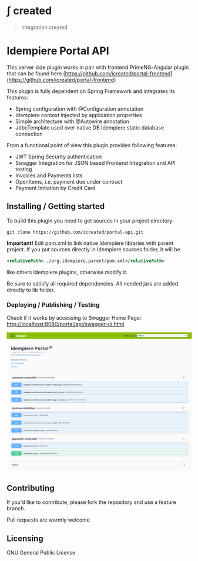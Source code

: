 # &int; created
> Integration created

# Idempiere Portal API
> 

This server side plugin works in pair with frontend PrimeNG-Angular plugin that can be found here 
[https://github.com/icreated/portal-frontend](https://github.com/icreated/portal-frontend) 

This plugin is fully dependent on Spring Framework and integrates its features:

*   Spring configuration with @Configuration annotation
*	Idempiere context injected by application.properties
*	Simple architecture with @Autowire annotation 
*   JdbcTemplate used over native DB Idempiere static database connection
 

From a functional point of view this plugin provides following features:

*	JWT Spring Security authentication
*	Swagger Integration for JSON based Frontend Integration and API testing
*	Invoices and Payments lists
*	OpenItems, i.e. payment due under contract
*	Payment Imitation by Credit Card


## Installing / Getting started

To build this plugin you need to get sources in your project directory:

```shell
git clone https://github.com/icreated/portal-api.git
```
**Important!**
Edit pom.xml to link native Idempiere libraries with parent project.
If you put sources directly in Idempiere sources folder, it will be

```xml
<relativePath>../org.idempiere.parent/pom.xml</relativePath>
```
like others Idempiere plugins, otherwise modify it.

Be sure to satisfy all required dependencies. All needed jars are added directly to lib folder.


### Deploying / Publishing / Testing
Check if it works by accessing to Swagger Home Page:
[http://localhost:8080/portal/api/swagger-ui.html](http://localhost:8080/portal/api/swagger-ui.html) 

!["Swagger UI"](Swagger_UI.png "Swagger UI") 


## Contributing

If you'd like to contribute, please fork the repository and use a feature
branch. 

Pull requests are warmly welcome


## Licensing

GNU General Public License
